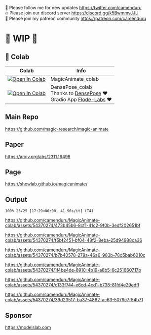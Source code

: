 🐣 Please follow me for new updates https://twitter.com/camenduru <br />
🔥 Please join our discord server https://discord.gg/k5BwmmvJJU <br />
🥳 Please join my patreon community https://patreon.com/camenduru <br />

# 🚦 WIP 🚦

## 🦒 Colab

| Colab | Info
| --- | --- |
[![Open In Colab](https://colab.research.google.com/assets/colab-badge.svg)](https://colab.research.google.com/github/camenduru/MagicAnimate-colab/blob/main/MagicAnimate_colab.ipynb) | MagicAnimate_colab
[![Open In Colab](https://colab.research.google.com/assets/colab-badge.svg)](https://colab.research.google.com/github/camenduru/MagicAnimate-colab/blob/main/DensePose_colab.ipynb) | DensePose_colab <br /> Thanks to [DensePose](https://github.com/facebookresearch/detectron2/tree/main/projects/DensePose) ❤ <br /> Gradio App [Flode-Labs](https://github.com/Flode-Labs/vid2densepose) ❤

## Main Repo
https://github.com/magic-research/magic-animate <br />

## Paper
https://arxiv.org/abs/2311.16498

## Page
https://showlab.github.io/magicanimate/

## Output

```
100% 25/25 [17:29<00:00, 41.96s/it] (T4)
```

https://github.com/camenduru/MagicAnimate-colab/assets/54370274/473b45b6-8cf1-41c2-9f0b-3edf202651bf


https://github.com/camenduru/MagicAnimate-colab/assets/54370274/f5bf2451-bf04-48f2-8eba-25d94988ca36


https://github.com/camenduru/MagicAnimate-colab/assets/54370274/b7b40578-279a-46a6-983b-78d5bab6010c


https://github.com/camenduru/MagicAnimate-colab/assets/54370274/1f4be4de-8910-4b19-a8b5-6c251660717b


https://github.com/camenduru/MagicAnimate-colab/assets/54370274/c133f744-e6cd-4cd1-b738-81fd4e29edff


https://github.com/camenduru/MagicAnimate-colab/assets/54370274/39d23517-ba37-4862-ac63-5079c7f54b71

## Sponsor
https://modelslab.com
